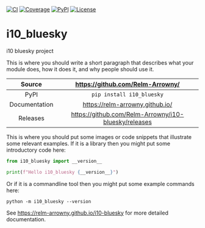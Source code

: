 [![CI](https://github.com/Relm-Arrowny//actions/workflows/ci.yml/badge.svg)](https://github.com/Relm-Arrowny//actions/workflows/ci.yml)
[![Coverage](https://codecov.io/gh/Relm-Arrowny//branch/main/graph/badge.svg)](https://codecov.io/gh/Relm-Arrowny/i10-bluesky)
[![PyPI](https://img.shields.io/pypi/v/i10_bluesky.svg)](https://pypi.org/project/i10_bluesky)
[![License](https://img.shields.io/badge/License-Apache%202.0-blue.svg)](https://opensource.org/licenses/Apache-2.0)

# i10_bluesky

i10 bluesky project

This is where you should write a short paragraph that describes what your module does,
how it does it, and why people should use it.

Source          | <https://github.com/Relm-Arrowny/>
:---:           | :---:
PyPI            | `pip install i10_bluesky`
Documentation   | <https://relm-arrowny.github.io/>
Releases        | <https://github.com/Relm-Arrowny/i10-bluesky/releases>

This is where you should put some images or code snippets that illustrate
some relevant examples. If it is a library then you might put some
introductory code here:

```python
from i10_bluesky import __version__

print(f"Hello i10_bluesky {__version__}")
```

Or if it is a commandline tool then you might put some example commands here:

```
python -m i10_bluesky --version
```

<!-- README only content. Anything below this line won't be included in index.md -->

See https://relm-arrowny.github.io/i10-bluesky for more detailed documentation.
